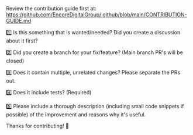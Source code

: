 Review the contribution guide first at: https://github.com/EncoreDigitalGroup/.github/blob/main/CONTRIBUTION-GUIDE.md1️⃣ Is this something that is wanted/needed? Did you create a discussion about it first?2️⃣ Did you create a branch for your fix/feature? (Main branch PR's will be closed)3️⃣ Does it contain multiple, unrelated changes? Please separate the PRs out.4️⃣ Does it include tests? (Required)5️⃣ Please include a thorough description (including small code snippets if possible) of the improvement and reasons whyit's useful.Thanks for contributing! 🙌